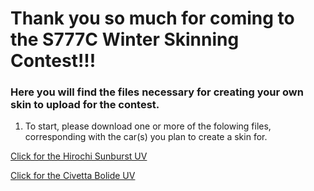 # Thank you so much for coming to the S777C Winter Skinning Contest!!!
### Here you will find the files necessary for creating your own skin to upload for the contest.
1. To start, please download one or more of the folowing files, corresponding with the car(s) you plan to create a skin for. 

[Click for the Hirochi Sunburst UV](<sunburst_skin_UVs.png>)

[Click for the Civetta Bolide UV](<Bolide UV.png>)